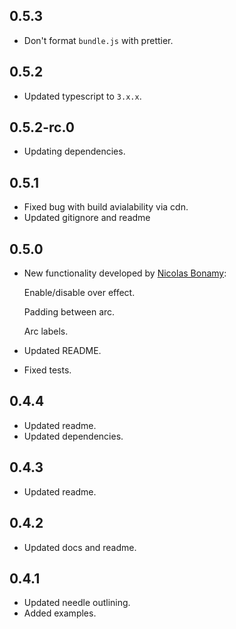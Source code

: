 ## 0.5.3
- Don't format `bundle.js` with prettier.

## 0.5.2

- Updated typescript to `3.x.x`.

## 0.5.2-rc.0

- Updating dependencies.

## 0.5.1

- Fixed bug with build avialability via cdn.
- Updated gitignore and readme

## 0.5.0

- New functionality developed by [Nicolas Bonamy](https://github.com/nbonamy):

  Enable/disable over effect.

  Padding between arc.

  Arc labels.

- Updated README.
- Fixed tests.

## 0.4.4

- Updated readme.
- Updated dependencies.

## 0.4.3

- Updated readme.

## 0.4.2

- Updated docs and readme.

## 0.4.1

- Updated needle outlining.
- Added examples.
